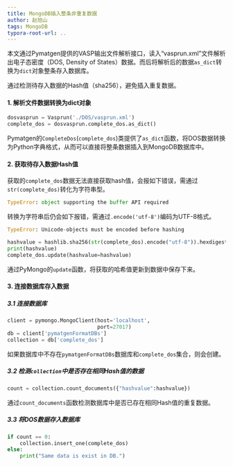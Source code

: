 ```yaml
---
title: MongoDB插入整条非重复数据
author: 赵旭山
tags: MongoDB
typora-root-url: ..
---
```




本文通过Pymatgen提供的VASP输出文件解析接口，读入“vasprun.xml”文件解析出电子态密度（DOS, Density of States）数据。而后将解析后的数据`as_dict`转换为`dict`对象整条存入数据库。

通过检测待存入数据的Hash值（sha256），避免插入重复数据。

#### 1. 解析文件数据转换为dict对象

```python
dosvasprun = Vasprun('./DOS/vasprun.xml')
complete_dos = dosvasprun.complete_dos.as_dict()
```

Pymatgen的`CompleteDos`(`complete_dos`)类提供了`as_dict`函数，将DOS数据转换为Python字典格式，从而可以直接将整条数据插入到MongoDB数据库中。

#### 2. 获取待存入数据Hash值

获取的`complete_dos`数据无法直接获取hash值，会报如下错误，需通过`str(complete_dos)`转化为字符串型。

```python
TypeError: object supporting the buffer API required
```

转换为字符串后仍会如下报错，需通过`.encode('utf-8')`编码为UTF-8格式。


```python
TypeError: Unicode-objects must be encoded before hashing
```

```python
hashvalue = hashlib.sha256(str(complete_dos).encode("utf-8")).hexdigest()
print(hashvalue)
complete_dos.update(hashvalue=hashvalue)
```

通过PyMongo的`update`函数，将获取的哈希值更新到数据中保存下来。

#### 3. 连接数据库存入数据

##### 3.1 连接数据库

```python
client = pymongo.MongoClient(host='localhost',
                             port=27017)
db = client['pymatgenFormatDBs']
collection = db['complete_dos']
```

如果数据库中不存在`pymatgenFormatDBs`数据库和`complete_dos`集合，则会创建。

##### 3.2 检测`collection`中是否存在相同Hash值的数据

```python
count = collection.count_documents({"hashvalue":hashvalue})
```

通过`count_documents`函数检测数据库中是否已存在相同Hash值的重复数据。

##### 3.3 将DOS数据存入数据库


```python
if count == 0:
    collection.insert_one(complete_dos)
else:
    print("Same data is exist in DB.")
```





